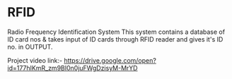 # RFID
Radio Frequency Identification System
This system contains a database of ID card nos & takes input of ID cards through  RFID reader and gives it's ID no. in OUTPUT. 

Project video link:-  https://drive.google.com/open?id=177hIKmR_zm9BI0n0juFWgDzisyM-MrYD
